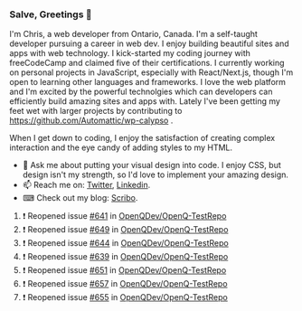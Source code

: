 ### Salve, Greetings 👋

I'm Chris, a web developer from Ontario, Canada. I'm a self-taught developer pursuing a career in web dev. I enjoy building beautiful sites and apps with web technology.
I kick-started my coding journey with freeCodeCamp and claimed five of their certifications.  I currently working on personal projects in JavaScript, especially with React/Next.js, though I'm open to learning other languages and frameworks. I love the web platform and I'm excited by the powerful technolgies which can developers can efficiently build amazing sites and apps with. Lately I've been getting my feet wet with larger projects by contributing to https://github.com/Automattic/wp-calypso .

When I get down to coding, I enjoy the satisfaction of creating complex interaction and the eye candy of adding styles to my HTML. 

- 💬 Ask me about putting your visual design into code. I enjoy CSS, but design isn't my strength, so I'd love to implement your amazing design.
- 📫 Reach me on: [Twitter](https://twitter.com/Christo28120856), [Linkedin](https://www.linkedin.com/in/christopher-stevers-07b9a5204/).
- ⌨ Check out my blog: [Scribo](https://christopherstevers.cf).
<!--
**Christopher-Stevers/Christopher-Stevers** is a ✨ _special_ ✨ repository because its `README.md` (this file) appears on your GitHub profile.

Here are some ideas to get you started:

- 🔭 I’m currently working on ...
- 🌱 I’m currently learning ...
- 👯 I’m looking to collaborate on ...
- 🤔 I’m looking for help with ...
- 😄 Pronouns: ...
- ⚡ Fun fact: ...
-->

<!--START_SECTION:activity-->
1. ❗️ Reopened issue [#641](https://github.com/OpenQDev/OpenQ-TestRepo/issues/641) in [OpenQDev/OpenQ-TestRepo](https://github.com/OpenQDev/OpenQ-TestRepo)
2. ❗️ Reopened issue [#649](https://github.com/OpenQDev/OpenQ-TestRepo/issues/649) in [OpenQDev/OpenQ-TestRepo](https://github.com/OpenQDev/OpenQ-TestRepo)
3. ❗️ Reopened issue [#644](https://github.com/OpenQDev/OpenQ-TestRepo/issues/644) in [OpenQDev/OpenQ-TestRepo](https://github.com/OpenQDev/OpenQ-TestRepo)
4. ❗️ Reopened issue [#639](https://github.com/OpenQDev/OpenQ-TestRepo/issues/639) in [OpenQDev/OpenQ-TestRepo](https://github.com/OpenQDev/OpenQ-TestRepo)
5. ❗️ Reopened issue [#651](https://github.com/OpenQDev/OpenQ-TestRepo/issues/651) in [OpenQDev/OpenQ-TestRepo](https://github.com/OpenQDev/OpenQ-TestRepo)
6. ❗️ Reopened issue [#657](https://github.com/OpenQDev/OpenQ-TestRepo/issues/657) in [OpenQDev/OpenQ-TestRepo](https://github.com/OpenQDev/OpenQ-TestRepo)
7. ❗️ Reopened issue [#655](https://github.com/OpenQDev/OpenQ-TestRepo/issues/655) in [OpenQDev/OpenQ-TestRepo](https://github.com/OpenQDev/OpenQ-TestRepo)
<!--END_SECTION:activity-->
